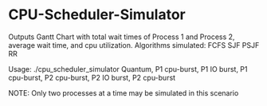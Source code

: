 # CPU-Scheduler-Simulator

Outputs Gantt Chart with total wait times of Process 1 and Process 2, average wait time, and cpu utilization.
Algorithms simulated: FCFS
                      SJF
                      PSJF
                      RR

Usage: ./cpu_scheduler_simulator Quantum, P1 cpu-burst, P1 IO burst, P1 cpu-burst, P2 cpu-burst, P2 IO burst, P2 cpu-burst

NOTE: Only two processes at a time may be simulated in this scenario
